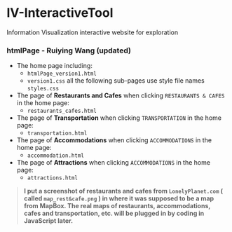 # IV-InteractiveTool
Information Visualization interactive website for exploration

### htmlPage - Ruiying Wang (updated)

- The home page including:
    - `htmlPage_version1.html`
    - `version1.css`
all the following sub-pages use style file names `styles.css`   
- The page of **Restaurants and Cafes** when clicking `RESTAURANTS & CAFES` in the home page:
    - `restaurants_cafes.html`
- The page of **Transportation** when clicking `TRANSPORTATION` in the home page:
    - `transportation.html`
- The page of **Accommodations** when clicking `ACCOMMODATIONS` in the home page:
    - `accommodation.html`
- The page of **Attractions** when clicking `ACCOMMODATIONS` in the home page:
    - `attractions.html`

> **I put a screenshot of restaurants and cafes from `LonelyPlanet.com` ( called `map_rest&cafe.png` ) in where it was supposed to be a map from MapBox. The real maps of restaurants, accommodations, cafes and transportation, etc. will be plugged in by coding in JavaScript later.**
